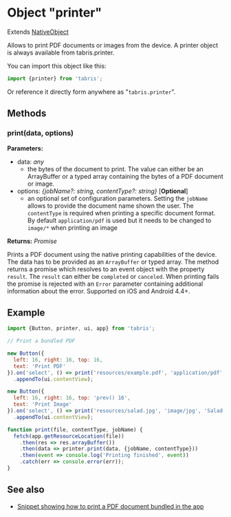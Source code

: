 ---
---
# Object "printer"

Extends [NativeObject](NativeObject.md)

Allows to print PDF documents or images from the device. A printer object is always available from tabris.printer.

You can import this object like this:
```js
import {printer} from 'tabris';
```
Or reference it directly form anywhere as "`tabris.printer`".
## Methods

### print(data, options)


**Parameters:** 

- data: *any*
  - the bytes of the document to print. The value can either be an ArrayBuffer or a typed array containing the bytes of a PDF document or image.
- options: *{jobName?: string, contentType?: string}* [**Optional**]
  - an optional set of configuration parameters. Setting the `jobName` allows to provide the document name shown the user. The `contentType` is required when printing a specific document format. By default `application/pdf` is used but it needs to be changed to `image/*` when printing an image

**Returns:** *Promise<any>*

Prints a PDF document using the native printing capabilities of the device. The data has to be provided as an `ArrayBuffer` or typed array. The method returns a promise which resolves to an event object with the property `result`. The `result` can either be `completed` or `canceled`. When printing fails the promise is rejected with an `Error` parameter containing additional information about the error. Supported on iOS and Android 4.4+.


## Example
```js
import {Button, printer, ui, app} from 'tabris';

// Print a bundled PDF

new Button({
  left: 16, right: 16, top: 16,
  text: 'Print PDF'
}).on('select', () => print('resources/example.pdf', 'application/pdf', 'Example PDF'))
  .appendTo(ui.contentView);

new Button({
  left: 16, right: 16, top: 'prev() 16',
  text: 'Print Image'
}).on('select', () => print('resources/salad.jpg', 'image/jpg', 'Salad image'))
  .appendTo(ui.contentView);

function print(file, contentType, jobName) {
  fetch(app.getResourceLocation(file))
    .then(res => res.arrayBuffer())
    .then(data => printer.print(data, {jobName, contentType}))
    .then(event => console.log('Printing finished', event))
    .catch(err => console.error(err));
}
```
## See also

- [Snippet showing how to print a PDF document bundled in the app](https://github.com/eclipsesource/tabris-js/tree/v3.0.0-beta1/snippets/printer.js)
